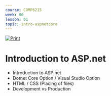 ```yaml
---
course: COMP6215
week: 06
lesson: 01
topic: intro-aspnetcore
---
```


[![Print](https://img.shields.io/badge/DOWNLOAD_PDF-CLICK_HERE-blue.svg)](https://github.com/ToiOhomaiBCS/COMP6215-Course-Material/raw/master/week06/session01/readme.pdf)

# Introduction to ASP.net

* Introduction to ASP.net
* Dotnet Core Option / Visual Studio Option
* HTML / CSS (Placing of files)
* Development vs Production
